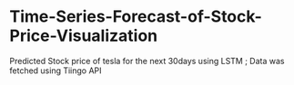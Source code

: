 # Time-Series-Forecast-of-Stock-Price-Visualization
Predicted Stock price of tesla for the next 30days using LSTM ; Data was fetched using Tiingo API
